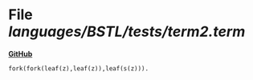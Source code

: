 # File _languages/BSTL/tests/term2.term_
**[GitHub](https://github.com/softlang/yas/blob/master/languages/BSTL/tests/term2.term)**
```
fork(fork(leaf(z),leaf(z)),leaf(s(z))).
```
